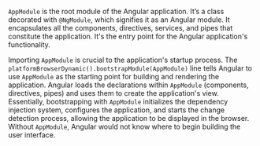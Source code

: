 `AppModule` is the root module of the Angular application. It’s a class decorated with `@NgModule`, which signifies it as an Angular module.  It encapsulates all the components, directives, services, and pipes that constitute the application. It's the entry point for the Angular application's functionality. 

Importing `AppModule` is crucial to the application's startup process.  The `platformBrowserDynamic().bootstrapModule(AppModule)` line tells Angular to use `AppModule` as the starting point for building and rendering the application.  Angular loads the declarations within `AppModule` (components, directives, pipes) and uses them to create the application's view.  Essentially, bootstrapping with `AppModule` initializes the dependency injection system, configures the application, and starts the change detection process, allowing the application to be displayed in the browser. Without `AppModule`, Angular would not know where to begin building the user interface.